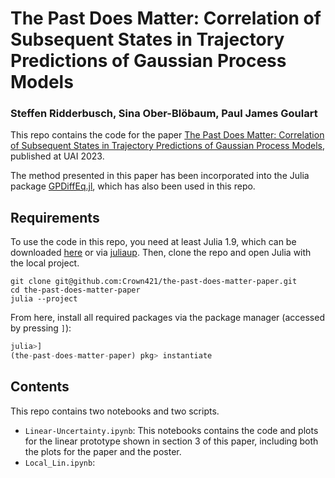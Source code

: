 # The Past Does Matter: Correlation of Subsequent States in Trajectory Predictions of Gaussian Process Models
### Steffen Ridderbusch, Sina Ober-Blöbaum, Paul James Goulart

This repo contains the code for the paper [The Past Does Matter: Correlation of Subsequent States in Trajectory Predictions of Gaussian Process Models](https://proceedings.mlr.press/v216/ridderbusch23a.html), published at UAI 2023. 

The method presented in this paper has been incorporated into the Julia package [GPDiffEq.jl](https://proceedings.mlr.press/v216/ridderbusch23a.html), which has also been used in this repo. 

## Requirements
To use the code in this repo, you need at least Julia 1.9, which can be downloaded [here](https://julialang.org/download/) or via [juliaup](https://github.com/JuliaLang/juliaup). 
Then, clone the repo and open Julia with the local project. 

```
git clone git@github.com:Crown421/the-past-does-matter-paper.git
cd the-past-does-matter-paper
julia --project
```
From here, install all required packages via the package manager (accessed by pressing `]`):
```julia
julia>]
(the-past-does-matter-paper) pkg> instantiate
```

## Contents
This repo contains two notebooks and two scripts. 
- `Linear-Uncertainty.ipynb`: This notebooks contains the code and plots for the linear prototype shown in section 3 of this paper, including both the plots for the paper and the poster. 
- `Local_Lin.ipynb`:
